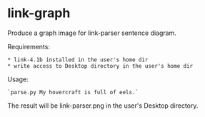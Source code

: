 # link-graph

Produce a graph image for link-parser sentence diagram.

Requirements:

    * link-4.1b installed in the user's home dir
    * write access to Desktop directory in the user's home dir

Usage:

    `parse.py My hovercraft is full of eels.`

The result will be link-parser.png in the user's Desktop directory.

